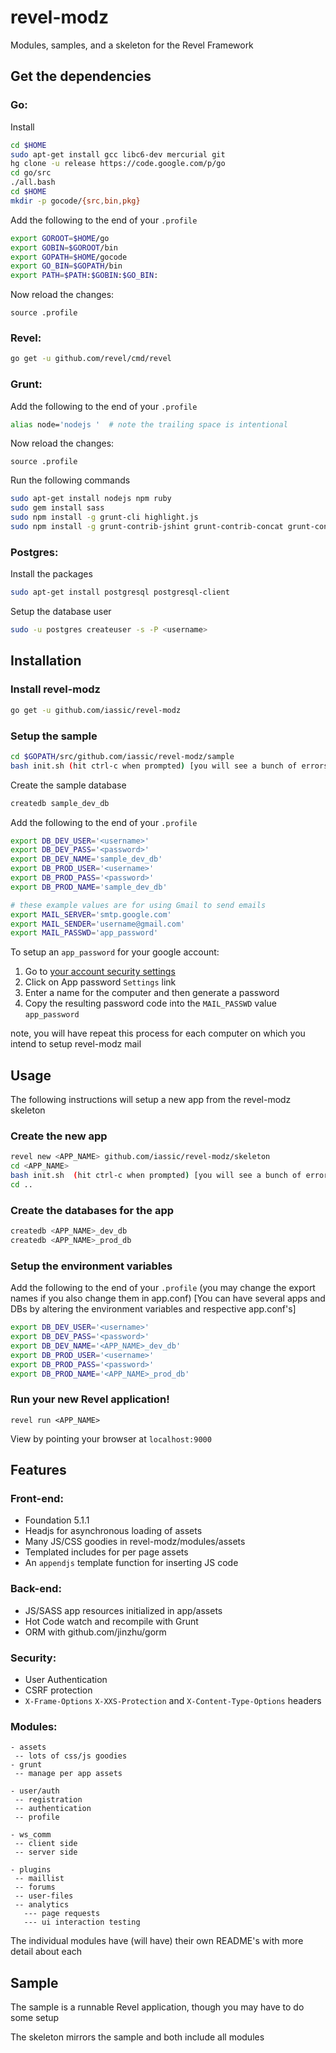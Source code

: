 revel-modz
==========

Modules, samples, and a skeleton for the Revel Framework


Get the dependencies
--------------

### Go:

Install
``` Bash
cd $HOME
sudo apt-get install gcc libc6-dev mercurial git
hg clone -u release https://code.google.com/p/go
cd go/src
./all.bash
cd $HOME
mkdir -p gocode/{src,bin,pkg}
```

Add the following to the end of your `.profile`
``` Bash
export GOROOT=$HOME/go
export GOBIN=$GOROOT/bin
export GOPATH=$HOME/gocode
export GO_BIN=$GOPATH/bin
export PATH=$PATH:$GOBIN:$GO_BIN:
```

Now reload the changes:
```
source .profile
```


### Revel:
``` Bash
go get -u github.com/revel/cmd/revel
```

### Grunt:

Add the following to the end of your `.profile`
``` Bash
alias node='nodejs '  # note the trailing space is intentional
```
Now reload the changes:
```
source .profile
```

Run the following commands
``` Bash
sudo apt-get install nodejs npm ruby
sudo gem install sass
sudo npm install -g grunt-cli highlight.js
sudo npm install -g grunt-contrib-jshint grunt-contrib-concat grunt-contrib-uglify grunt-contrib-coffee grunt-markdown grunt-contrib-sass grunt-contrib-less
```

### Postgres: 

Install the packages
``` Bash
sudo apt-get install postgresql postgresql-client
```

Setup the database user
``` Bash
sudo -u postgres createuser -s -P <username>
```

Installation
--------------

### Install revel-modz

``` Bash
go get -u github.com/iassic/revel-modz
```

### Setup the sample

``` Bash
cd $GOPATH/src/github.com/iassic/revel-modz/sample
bash init.sh (hit ctrl-c when prompted) [you will see a bunch of errors initially]
```

Create the sample database

``` Bash
createdb sample_dev_db
```

Add the following to the end of your `.profile`
``` Bash
export DB_DEV_USER='<username>'
export DB_DEV_PASS='<password>'
export DB_DEV_NAME='sample_dev_db'
export DB_PROD_USER='<username>'
export DB_PROD_PASS='<password>'
export DB_PROD_NAME='sample_dev_db'

# these example values are for using Gmail to send emails
export MAIL_SERVER='smtp.google.com'
export MAIL_SENDER='username@gmail.com'
export MAIL_PASSWD='app_password'
```

To setup an `app_password` for your google account:

1. Go to [your account security settings](https://www.google.com/settings/security)
2. Click on App password `Settings` link
3. Enter a name for the computer and then generate a password
4. Copy the resulting password code into the `MAIL_PASSWD` value `app_password`

note, you will have repeat this process for each computer on which you intend to setup revel-modz mail


Usage
---------------

The following instructions will setup a new app from the revel-modz skeleton

### Create the new app

``` Bash
revel new <APP_NAME> github.com/iassic/revel-modz/skeleton
cd <APP_NAME>
bash init.sh  (hit ctrl-c when prompted) [you will see a bunch of errors initially]
cd ..
```

### Create the databases for the app

``` Bash
createdb <APP_NAME>_dev_db
createdb <APP_NAME>_prod_db
```

### Setup the environment variables

Add the following to the end of your `.profile`
(you may change the export names if you also change them in app.conf)
[You can have several apps and DBs by altering the environment variables and respective app.conf's]
``` Bash
export DB_DEV_USER='<username>'
export DB_DEV_PASS='<password>'
export DB_DEV_NAME='<APP_NAME>_dev_db'
export DB_PROD_USER='<username>'
export DB_PROD_PASS='<password>'
export DB_PROD_NAME='<APP_NAME>_prod_db'
```

### Run your new Revel application!

```
revel run <APP_NAME>
```

View by pointing your browser at `localhost:9000`


Features
----------------

### Front-end:

- Foundation 5.1.1
- Headjs for asynchronous loading of assets
- Many JS/CSS goodies in revel-modz/modules/assets
- Templated includes for per page assets
- An `appendjs` template function for inserting JS code

### Back-end:

- JS/SASS app resources initialized in app/assets
- Hot Code watch and recompile with Grunt
- ORM with github.com/jinzhu/gorm

### Security:

- User Authentication
- CSRF protection
- `X-Frame-Options` `X-XXS-Protection` and `X-Content-Type-Options` headers

### Modules:

```
- assets
 -- lots of css/js goodies
- grunt
 -- manage per app assets

- user/auth
 -- registration
 -- authentication
 -- profile

- ws_comm
 -- client side
 -- server side

- plugins
 -- maillist
 -- forums
 -- user-files
 -- analytics
   --- page requests
   --- ui interaction testing
```

The individual modules have (will have) their own README's with more detail about each

Sample
----------------

The sample is a runnable Revel application, though you may have to do some setup

The skeleton mirrors the sample and both include all modules
